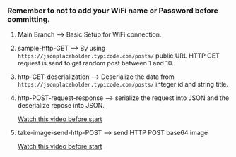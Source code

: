 ### Remember to not to add your WiFi name or Password before committing.

1. Main Branch --> Basic Setup for WiFi connection.

2. sample-http-GET --> By using `https://jsonplaceholder.typicode.com/posts/` public URL HTTP GET request is send to get random post between 1 and 10.

3. http-GET-deserialization --> Deserialize the data from `https://jsonplaceholder.typicode.com/posts/` integer id and string title.

4. http-POST-request-response --> serialize the request into JSON and the deserialize repose into JSON.

    [Watch this video before start](https://youtu.be/dblfMlRa6qI?si=67M8xsb1UXYhFG5M)

5. take-image-send-http-POST --> send HTTP POST base64 image

    [Watch this video before start](https://youtu.be/z67mfL63e2M?si=etlI8A6lW7rNlzY0)